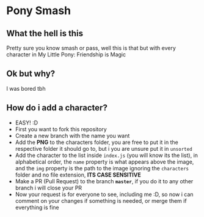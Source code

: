 # Pony Smash

## What the hell is this
Pretty sure you know smash or pass, well this is that but with every character in My Little Pony: Friendship is Magic
## Ok but why?
I was bored tbh

## How do i add a character?
* EASY! :D
* First you want to fork this repository
* Create a new branch with the name you want
* Add the **PNG** to the characters folder, you are free to put it in the respective folder it should go to, but i you are unsure put it in `unsorted`
* Add the character to the list inside `index.js` (you will know its the list), in alphabetical order, the `name` property is what appears above the image, and the `img` property is the path to the image ignoring the `characters` folder and no file extension, **ITS CASE SENSITIVE**
* Make a PR (Pull Request) to the branch **`master`**, if you do it to any other branch i will close your PR
* Now your request is for everyone to see, including me :D, so now i can comment on your changes if something is needed, or merge them if everything is fine
